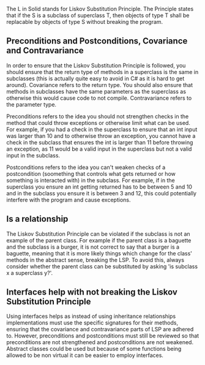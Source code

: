 The L in Solid stands for Liskov Substitution Principle. The Principle states that if the S is a subclass of superclass T, then objects of type T shall be replacable by objects of type S without breaking the program.

## Preconditions and Postconditions, Covariance and Contravariance

In order to ensure that the Liskov Substitution Principle is followed, you should ensure that the return type of methods in a superclass is the same in subclasses (this is actually quite easy to avoid in C# as it is hard to get around). Covariance refers to the return type. You should also ensure that methods in subclasses have the same parameters as the superclass as otherwise this would cause code to not compile. Contravariance refers to the parameter type.

Preconditions refers to the idea you should not strengthen checks in the method that could throw exceptions or otherwise limit what can be used. For example, if you had a check in the superclass to ensure that an int input was larger than 10 and to otherwise throw an exception, you cannot have a check in the subclass that ensures the int is larger than 11 before throwing an exception, as 11 would be a valid input in the superclass but not a valid input in the subclass.

Postconditions refers to the idea you can't weaken checks of a postcondition (soomething that controls what gets returned or how something is interacted with) in the subclass. For example, if in the superclass you ensure an int getting returned has to be between 5 and 10 and in the subclass you ensure it is between 3 and 12, this could potentially interfere with the program and cause exceptions.

## Is a relationship
The Liskov Substitution Principle can be violated if the subclass is not an example of the parent class. For example if the parent class is a baguette and the subclass is a burger, it is not correct to say that a burger is a baguette, meaning that it is more likely things which change for the class' methods in the abstract sense, breaking the LSP. To avoid this, always consider whether the parent class can be substituted by asking 'is subclass x a superclass y?'.

## Interfaces help with not breaking the Liskov Substitution Principle
Using interfaces helps as instead of using inheritance relationships implementations must use the specific signatures for their methods, ensuring that the covariance and contravariance parts of LSP are adhered to. However, preconditions and postconditions must still be reviewed so that preconditions are not strengthened and postconditions are not weakened. Abstract classes could be used but because of some functions being allowed to be non virtual it can be easier to employ interfaces.
